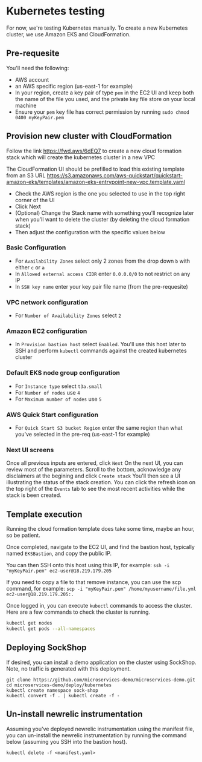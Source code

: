 # Kubernetes testing

For now, we're testing Kubernetes manually.
To create a new Kubernetes cluster, we use Amazon EKS and CloudFormation.

## Pre-requesite

You'll need the following:
* AWS account
* an AWS specific region (us-east-1 for example)
* In your region, create a key pair of type `pem` in the EC2 UI and keep both the name of the file you used, and the private key file store on your local machine
* Ensure your `pem` key file has correct permission by running `sudo chmod 0400 myKeyPair.pem`

## Provision new cluster with CloudFormation

Follow the link https://fwd.aws/6dEQ7 to create a new cloud formation stack which will create the kubernetes cluster in a new VPC

The CloudFormation UI should be prefilled to load this existing template from an S3 URL https://s3.amazonaws.com/aws-quickstart/quickstart-amazon-eks/templates/amazon-eks-entrypoint-new-vpc.template.yaml

* Check the AWS region is the one you selected to use in the top right corner of the UI
* Click Next
* (Optional) Change the Stack name with something you'll recognize later when you'll want to delete the cluster (by deleting the cloud formation stack)
* Then adjust the configuration with the specific values below

### Basic Configuration

* For `Availability Zones` select only 2 zones from the drop down `b` with either `c` or `a`
* In `Allowed external access CIDR` enter `0.0.0.0/0` to not restrict on any IP
* In `SSH key name` enter your key pair file name (from the pre-requesite)

### VPC network configuration

* For `Number of Availability Zones` select `2`

### Amazon EC2 configuration

* In `Provision bastion host` select `Enabled`. You'll use this host later to SSH and perform `kubectl` commands against the created kubernetes cluster

### Default EKS node group configuration

* For `Instance type` select `t3a.small`
* For `Number of nodes` use `4`
* For `Maximum number of nodes` use `5`

### AWS Quick Start configuration

* For `Quick Start S3 bucket Region` enter the same region than what you've selected in the pre-req (us-east-1 for example)

### Next UI screens

Once all previous inputs are entered, click `Next`
On the next UI, you can review most of the parameters. Scroll to the bottom, acknowledge any disclaimers at the begining and click `Create stack`
You'll then see a UI illustrating the status of the stack creation. You can click the refresh icon on the top right of the `Events` tab to see the most recent activities while the stack is been created.

## Template execution

Running the cloud formation template does take some time, maybe an hour, so be patient.

Once completed, navigate to the EC2 UI, and find the bastion host, typically named `EKSBastion`, and copy the public IP.

You can then SSH onto this host using this IP, for example: `ssh -i "myKeyPair.pem" ec2-user@18.219.179.205`

If you need to copy a file to that remove instance, you can use the scp command, for example: `scp -i "myKeyPair.pem" /home/myusername/file.yml ec2-user@18.219.179.205:.`

Once logged in, you can execute `kubectl` commands to access the cluster. Here are a few commands to check the cluster is running.

```bash
kubectl get nodes
kubectl get pods --all-namespaces
```

## Deploying SockShop

If desired, you can install a demo application on the cluster using SockShop.
Note, no traffic is generated with this deployment.

```
git clone https://github.com/microservices-demo/microservices-demo.git
cd microservices-demo/deploy/kubernetes
kubectl create namespace sock-shop
kubectl convert -f . | kubectl create -f -
```

## Un-install newrelic instrumentation

Assuming you've deployed newrelic instrumentation using the manifest file, you can un-install the newrelic instrumentation by running the command below (assuming you SSH into the bastion host).

`kubectl delete -f <manifest.yaml>`
